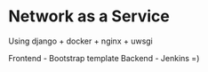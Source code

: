 # Network as a Service
Using django + docker + nginx + uwsgi

Frontend - Bootstrap template
Backend - Jenkins =)